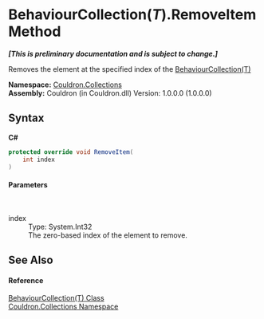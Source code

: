 # BehaviourCollection(*T*).RemoveItem Method 
 _**\[This is preliminary documentation and is subject to change.\]**_

Removes the element at the specified index of the <a href="T_Couldron_Collections_BehaviourCollection_1">BehaviourCollection(T)</a>

**Namespace:**&nbsp;<a href="N_Couldron_Collections">Couldron.Collections</a><br />**Assembly:**&nbsp;Couldron (in Couldron.dll) Version: 1.0.0.0 (1.0.0.0)

## Syntax

**C#**<br />
``` C#
protected override void RemoveItem(
	int index
)
```


#### Parameters
&nbsp;<dl><dt>index</dt><dd>Type: System.Int32<br />The zero-based index of the element to remove.</dd></dl>

## See Also


#### Reference
<a href="T_Couldron_Collections_BehaviourCollection_1">BehaviourCollection(T) Class</a><br /><a href="N_Couldron_Collections">Couldron.Collections Namespace</a><br />
